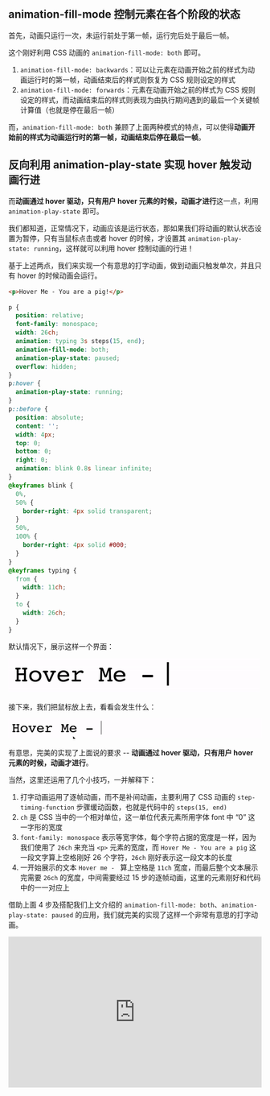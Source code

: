 ## animation-fill-mode 控制元素在各个阶段的状态

首先，动画只运行一次，未运行前处于第一帧，运行完后处于最后一帧。

这个刚好利用 CSS 动画的 `animation-fill-mode: both` 即可。

1. `animation-fill-mode: backwards`：可以让元素在动画开始之前的样式为动画运行时的第一帧，动画结束后的样式则恢复为 CSS 规则设定的样式
2. `animation-fill-mode: forwards`：元素在动画开始之前的样式为 CSS 规则设定的样式，而动画结束后的样式则表现为由执行期间遇到的最后一个关键帧计算值（也就是停在最后一帧）

而，`animation-fill-mode: both` 兼顾了上面两种模式的特点，可以使得**动画开始前的样式为动画运行时的第一帧，动画结束后停在最后一帧**。

## 反向利用 animation-play-state 实现 hover 触发动画行进

而**动画通过 hover 驱动，只有用户 hover 元素的时候，动画才进行**这一点，利用 `animation-play-state` 即可。

我们都知道，正常情况下，动画应该是运行状态，那如果我们将动画的默认状态设置为暂停，只有当鼠标点击或者 hover 的时候，才设置其 `animation-play-state: running`，这样就可以利用 hover 控制动画的行进！

基于上述两点，我们来实现一个有意思的打字动画，做到动画只触发单次，并且只有 hover 的时候动画会运行。

```html
<p>Hover Me - You are a pig!</p>
```

```css
p {
  position: relative;
  font-family: monospace;
  width: 26ch;
  animation: typing 3s steps(15, end);
  animation-fill-mode: both;
  animation-play-state: paused;
  overflow: hidden;
}
p:hover {
  animation-play-state: running;
}
p::before {
  position: absolute;
  content: '';
  width: 4px;
  top: 0;
  bottom: 0;
  right: 0;
  animation: blink 0.8s linear infinite;
}
@keyframes blink {
  0%,
  50% {
    border-right: 4px solid transparent;
  }
  50%,
  100% {
    border-right: 4px solid #000;
  }
}
@keyframes typing {
  from {
    width: 11ch;
  }
  to {
    width: 26ch;
  }
}
```

默认情况下，展示这样一个界面：

[![img](./img/167853093-d8edc2de-15d8-4f69-b870-3c5b29dc62ee.gif)](https://user-images.githubusercontent.com/8554143/167853093-d8edc2de-15d8-4f69-b870-3c5b29dc62ee.gif)

接下来，我们把鼠标放上去，看看会发生什么：

[![img](./img/167853146-3f842313-0cac-4f26-968f-1746fbda214f.gif)](https://user-images.githubusercontent.com/8554143/167853146-3f842313-0cac-4f26-968f-1746fbda214f.gif)

有意思，完美的实现了上面说的要求 -- **动画通过 hover 驱动，只有用户 hover 元素的时候，动画才进行**。

当然，这里还运用了几个小技巧，一并解释下：

1. 打字动画运用了逐帧动画，而不是补间动画，主要利用了 CSS 动画的 `step-timing-function` 步骤缓动函数，也就是代码中的 `steps(15, end)`
2. `ch` 是 CSS 当中的一个相对单位，这一单位代表元素所用字体 font 中 “0” 这一字形的宽度
3. `font-family: monospace` 表示等宽字体，每个字符占据的宽度是一样，因为我们使用了 `26ch` 来充当 `<p>` 元素的宽度，而 `Hover Me - You are a pig` 这一段文字算上空格刚好 26 个字符，`26ch` 刚好表示这一段文本的长度
4. 一开始展示的文本 `Hover me - ` 算上空格是 `11ch` 宽度，而最后整个文本展示完需要 `26ch` 的宽度，中间需要经过 15 步的逐帧动画，这里的元素刚好和代码中的一一对应上

借助上面 4 步及搭配我们上文介绍的 `animation-fill-mode: both`、`animation-play-state: paused` 的应用，我们就完美的实现了这样一个非常有意思的打字动画。

<iframe height="300" style="width: 100%;" scrolling="no" title="running once animation by hover" src="https://codepen.io/mafqla/embed/WNWpXgN?default-tab=html%2Cresult&editable=true&theme-id=light" frameborder="no" loading="lazy" allowtransparency="true" allowfullscreen="true">
  See the Pen <a href="https://codepen.io/mafqla/pen/WNWpXgN">
  running once animation by hover</a> by mafqla (<a href="https://codepen.io/mafqla">@mafqla</a>)
  on <a href="https://codepen.io">CodePen</a>.
</iframe>
